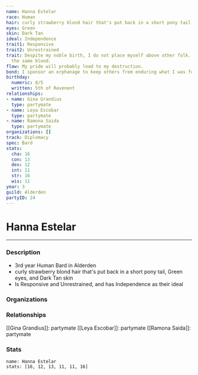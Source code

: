 ```yaml
---
name: Hanna Estelar
race: Human
hair: curly strawberry blond hair that's put back in a short pony tail
eyes: Green
skin: Dark Tan
ideal: Independence
trait1: Responsive
trait2: Unrestrained
trait: Despite my noble birth, I do not place myself above other folk. We all have
  the same blood.
flaw: My pride will probably lead to my destruction.
bond: I sponsor an orphanage to keep others from enduring what I was forced to endure.
birthday:
  numeric: 8/5
  written: 5th of Ravenent
relationships:
- name: Gina Grandius
  type: partymate
- name: Leya Escobar
  type: partymate
- name: Ramona Saida
  type: partymate
organizations: []
track: Diplomacy
spec: Bard
stats:
  cha: 16
  con: 13
  dex: 12
  int: 11
  str: 16
  wis: 11
year: 3
guild: Alderden
partyID: 24
---
```

# Hanna Estelar
---
### Description
- 3rd year Human Bard in Alderden
- curly strawberry blond hair that's put back in a short pony tail, Green eyes, and Dark Tan skin
- Is Responsive and Unrestrained, and has Independence as their ideal

### Organizations
### Relationships
[[Gina Grandius]]: partymate
[[Leya Escobar]]: partymate
[[Ramona Saida]]: partymate
### Stats
```statblock
name: Hanna Estelar
stats: [16, 12, 13, 11, 11, 16]
```